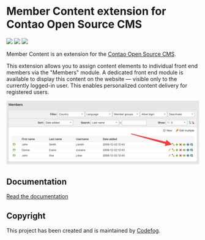 # Member Content extension for Contao Open Source CMS

![](https://img.shields.io/packagist/v/codefog/contao-member_content.svg)
![](https://img.shields.io/packagist/l/codefog/contao-member_content.svg)
![](https://img.shields.io/packagist/dt/codefog/contao-member_content.svg)

Member Content is an extension for the [Contao Open Source CMS](https://contao.org).

This extension allows you to assign content elements to individual front end members via the "Members" module. A dedicated front end module is available to display this content on the website — visible only to the currently logged-in user. 
This enables personalized content delivery for registered users.

![](docs/images/preview.png)

## Documentation

[Read the documentation](docs/README.md)

## Copyright

This project has been created and is maintained by [Codefog](https://codefog.pl).

